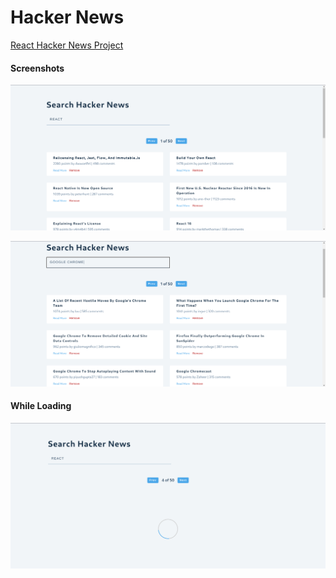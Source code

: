 # Hacker News

[React Hacker News Project](https://react-hackers-news-project.netlify.app/)

#### Screenshots

![alt text](./screenshots/image.png)

![alt text](./screenshots/image-2.png)

#### While Loading

![alt text](./screenshots/image-1.png)
